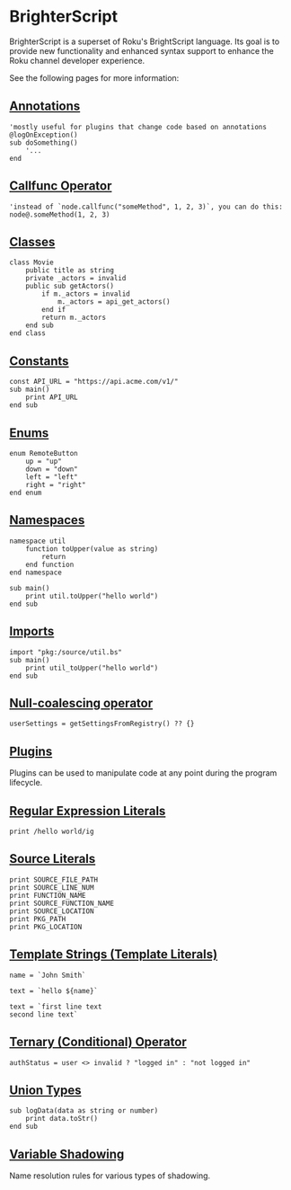 # BrighterScript
BrighterScript is a superset of Roku's BrightScript language. Its goal is to provide new functionality and enhanced syntax support to enhance the Roku channel developer experience.

See the following pages for more information:

## [Annotations](annotations.md)
```brighterscript
'mostly useful for plugins that change code based on annotations
@logOnException()
sub doSomething()
    '...
end
```

## [Callfunc Operator](callfunc-operator.md)
```brighterscript
'instead of `node.callfunc("someMethod", 1, 2, 3)`, you can do this:
node@.someMethod(1, 2, 3)
```

## [Classes](classes.md)
```brighterscript
class Movie
    public title as string
    private _actors = invalid
    public sub getActors()
        if m._actors = invalid
            m._actors = api_get_actors()
        end if
        return m._actors
    end sub
end class
```

## [Constants](constants.md)
```brighterscript
const API_URL = "https://api.acme.com/v1/"
sub main()
    print API_URL
end sub
```

## [Enums](enums.md)
```brighterscript
enum RemoteButton
    up = "up"
    down = "down"
    left = "left"
    right = "right"
end enum
```

## [Namespaces](namespaces.md)
```brighterscript
namespace util
    function toUpper(value as string)
        return
    end function
end namespace

sub main()
    print util.toUpper("hello world")
end sub
```

## [Imports](imports.md)
```brighterscript
import "pkg:/source/util.bs"
sub main()
    print util_toUpper("hello world")
end sub
```

## [Null-coalescing operator](null-coalescing-operator.md)
```brighterscript
userSettings = getSettingsFromRegistry() ?? {}
```

## [Plugins](plugins.md)
Plugins can be used to manipulate code at any point during the program lifecycle.

## [Regular Expression Literals](regex-literals.md)
```brighterscript
print /hello world/ig
```

## [Source Literals](source-literals.md)
```brighterscript
print SOURCE_FILE_PATH
print SOURCE_LINE_NUM
print FUNCTION_NAME
print SOURCE_FUNCTION_NAME
print SOURCE_LOCATION
print PKG_PATH
print PKG_LOCATION
```
## [Template Strings (Template Literals)](template-strings.md)
```brighterscript
name = `John Smith`

text = `hello ${name}`

text = `first line text
second line text`
```

## [Ternary (Conditional) Operator](ternary-operator.md)
```brighterscript
authStatus = user <> invalid ? "logged in" : "not logged in"
```

## [Union Types](union-types.md)
```brighterscript
sub logData(data as string or number)
    print data.toStr()
end sub
```

## [Variable Shadowing](variable-shadowing.md)
Name resolution rules for various types of shadowing.